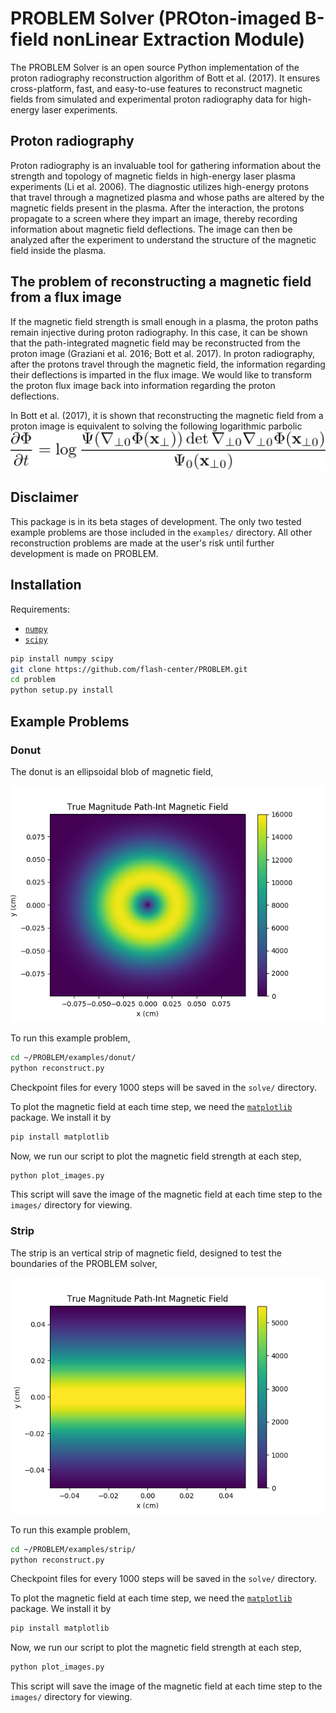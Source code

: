 # PROBLEM Solver (PROton-imaged B-field nonLinear Extraction Module)

The PROBLEM Solver is an open source Python implementation of the proton
radiography reconstruction algorithm of Bott et al. (2017).
It ensures cross-platform, fast, and easy-to-use
features to reconstruct magnetic fields from simulated and
experimental proton radiography data for high-energy laser experiments.

## Proton radiography

Proton radiography is an invaluable tool for gathering information about the 
strength and topology of magnetic fields in high-energy laser plasma experiments 
(Li et al. 2006). The diagnostic utilizes high-energy protons that travel 
through a magnetized plasma and whose paths are altered by the magnetic 
fields present in the plasma. After the interaction, the protons propagate 
to a screen where they impart an image, thereby recording information about 
magnetic field deflections. The image can then be analyzed after the experiment
to understand the structure of the magnetic field inside the plasma.


## The problem of reconstructing a magnetic field from a flux image

If the magnetic field strength is small enough in a plasma, 
the proton paths remain injective during proton radiography.
In this case, it can be shown that the path-integrated 
magnetic field may be reconstructed from the proton image 
(Graziani et al. 2016; Bott et al. 2017). 
In proton radiography, after the protons travel through the magnetic field,
the information regarding their deflections is imparted in the flux image.
We would like to transform the proton flux image back into information regarding
the proton deflections. 

In Bott et al. (2017), it is shown that reconstructing the magnetic field from a
proton image is equivalent to solving the following logarithmic parbolic
<img src="images/mongeampere.png" width="600">

## Disclaimer

This package is in its beta stages of development. The only two tested example
problems are those included in the `examples/` directory. All other
reconstruction problems are made at the user's risk until further development
is made on PROBLEM.

## Installation

Requirements:

* [`numpy`](http://www.numpy.org/)
* [`scipy`](https://www.scipy.org/)

```bash
pip install numpy scipy
git clone https://github.com/flash-center/PROBLEM.git
cd problem
python setup.py install
```


## Example Problems

### Donut

The donut is an ellipsoidal blob of magnetic field,

![Donut](examples/donut/true/true_magBpath.png)

To run this example problem,
```bash
cd ~/PROBLEM/examples/donut/
python reconstruct.py
```

Checkpoint files for every 1000 steps will be saved in the `solve/` directory.

To plot the magnetic field at each time step, we need the
[`matplotlib`](https://matplotlib.org/) package. We install it by
```bash
pip install matplotlib
```
Now, we run our script to plot the magnetic field strength at each step,
```bash
python plot_images.py
```
This script will save the image of the magnetic field at each time step to the
`images/` directory for viewing.

### Strip

The strip is an vertical strip of magnetic field, designed to test the
boundaries of the PROBLEM solver,

![Strip](examples/strip/true/true_magBpath.png)

To run this example problem,
```bash
cd ~/PROBLEM/examples/strip/
python reconstruct.py
```

Checkpoint files for every 1000 steps will be saved in the `solve/` directory.

To plot the magnetic field at each time step, we need the
[`matplotlib`](https://matplotlib.org/) package. We install it by
```bash
pip install matplotlib
```
Now, we run our script to plot the magnetic field strength at each step,
```bash
python plot_images.py
```
This script will save the image of the magnetic field at each time step to the
`images/` directory for viewing.


